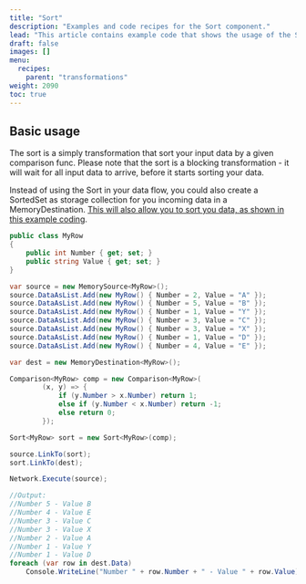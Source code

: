 ```yaml
---
title: "Sort"
description: "Examples and code recipes for the Sort component."
lead: "This article contains example code that shows the usage of the Sort component."
draft: false
images: []
menu:
  recipes:
    parent: "transformations"
weight: 2090
toc: true
---
```


## Basic usage

The sort is a simply transformation that sort your input data by a given comparison func. Please note that the sort is a blocking transformation - it will wait for all input data to arrive, before it starts sorting your data. 

Instead of using the Sort in your data flow, you could also create a SortedSet as storage collection for you incoming data in a MemoryDestination. [This will also allow you to sort you data, as shown in this example coding](/recipes/destinations/memory-destination/#using-own-collection).

```C#
public class MyRow
{
    public int Number { get; set; }
    public string Value { get; set; }
}

var source = new MemorySource<MyRow>();
source.DataAsList.Add(new MyRow() { Number = 2, Value = "A" });
source.DataAsList.Add(new MyRow() { Number = 5, Value = "B" });
source.DataAsList.Add(new MyRow() { Number = 1, Value = "Y" });
source.DataAsList.Add(new MyRow() { Number = 3, Value = "C" });
source.DataAsList.Add(new MyRow() { Number = 3, Value = "X" });
source.DataAsList.Add(new MyRow() { Number = 1, Value = "D" });
source.DataAsList.Add(new MyRow() { Number = 4, Value = "E" });

var dest = new MemoryDestination<MyRow>();

Comparison<MyRow> comp = new Comparison<MyRow>(
        (x, y) => {
            if (y.Number > x.Number) return 1;
            else if (y.Number < x.Number) return -1;
            else return 0;
        });

Sort<MyRow> sort = new Sort<MyRow>(comp);

source.LinkTo(sort);
sort.LinkTo(dest);

Network.Execute(source);

//Output:
//Number 5 - Value B
//Number 4 - Value E
//Number 3 - Value C
//Number 3 - Value X
//Number 2 - Value A
//Number 1 - Value Y
//Number 1 - Value D
foreach (var row in dest.Data)
    Console.WriteLine("Number " + row.Number + " - Value " + row.Value);

```




